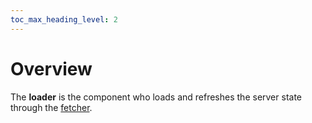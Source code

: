 ```yaml
---
toc_max_heading_level: 2
---
```


# Overview

The **loader** is the component who loads and refreshes the server state through the [fetcher](/neon/configuration/fetcher/overview/).
